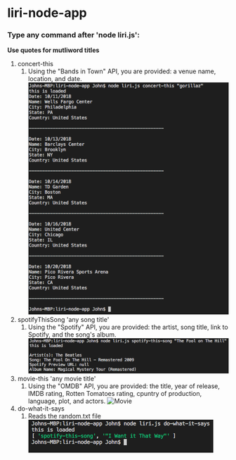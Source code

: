 # liri-node-app
### Type any command after 'node liri.js':



**Use quotes for mutliword titles**
1. concert-this
    1. Using the "Bands in Town" API, you are provided: a venue name, location, and date.
    ![Concert](/images/concert.png)
1. spotifyThisSong 'any song title'
    1. Using the "Spotify" API, you are provided: the artist, song title, link to Spotify, and the song's album.
    ![Spotify](/images/spotify.png)
1. movie-this 'any movie title'
    1. Using the "OMDB" API, you are provided: the title, year of release, IMDB rating, Rotten Tomatoes rating, cpuntry of production, language, plot, and actors.
    ![Movie](/images/spotmovieify.png)
1. do-what-it-says 
    1. Reads the random.txt file
    ![Do What It Says](/images/do.png)
    
